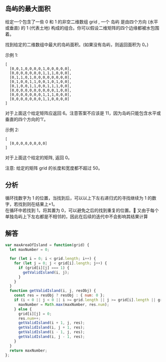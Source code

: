 ## 岛屿的最大面积

给定一个包含了一些 0 和 1 的非空二维数组 grid , 一个 岛屿 是由四个方向 (水平或垂直) 的 1 (代表土地) 构成的组合。你可以假设二维矩阵的四个边缘都被水包围着。

找到给定的二维数组中最大的岛屿面积。(如果没有岛屿，则返回面积为 0。)

示例 1:

```
[
  [0,0,1,0,0,0,0,1,0,0,0,0,0],
  [0,0,0,0,0,0,0,1,1,1,0,0,0],
  [0,1,1,0,1,0,0,0,0,0,0,0,0],
  [0,1,0,0,1,1,0,0,1,0,1,0,0],
  [0,1,0,0,1,1,0,0,1,1,1,0,0],
  [0,0,0,0,0,0,0,0,0,0,1,0,0],
  [0,0,0,0,0,0,0,1,1,1,0,0,0],
  [0,0,0,0,0,0,0,1,1,0,0,0,0]
]
```

对于上面这个给定矩阵应返回 6。注意答案不应该是 11，因为岛屿只能包含水平或垂直的四个方向的‘1’。

示例 2:

```
[
  [0,0,0,0,0,0,0,0]
]
```

对于上面这个给定的矩阵, 返回 0。

注意: 给定的矩阵 grid 的长度和宽度都不超过 50。

## 分析

循环找数字为 1 的位置，当找到后，可以以上下左右递归式的寻找继续为 1 的数字，若找到则在结果上+1。  
在循环中若找到 1，将其置为 0，可以避免之后的找到重复的位置。 又由于每个单独岛屿上下左右都是不相邻的，因此在后续的迭代中不会影响其结果计算

## 解答

```javascript
var maxAreaOfIsland = function(grid) {
  let maxNumber = 0;

  for (let i = 0; i < grid.length; i++) {
    for (let j = 0; j < grid[i].length; j++) {
      if (grid[i][j] === 1) {
        getValidIsland(i, j);
      }
    }
  }
  function getValidIsland(i, j, resObj) {
    const res = resObj ? resObj : { num: 0 };
    if (i < 0 || j < 0 || i >= grid.length || j >= grid[i].length || grid[i][j] === 0) {
      maxNumber = Math.max(maxNumber, res.num);
    } else {
      grid[i][j] = 0;
      res.num++;
      getValidIsland(i + 1, j, res);
      getValidIsland(i, j + 1, res);
      getValidIsland(i - 1, j, res);
      getValidIsland(i, j - 1, res);
    }
  }
  return maxNumber;
};
```
